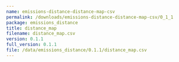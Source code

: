 ```yaml
---
name: emissions-distance-distance-map-csv
permalink: /downloads/emissions-distance-distance-map-csv/0_1_1
package: emissions_distance
title: distance_map
filename: distance_map.csv
version: 0.1.1
full_version: 0.1.1
file: /data/emissions_distance/0.1.1/distance_map.csv
---
```

